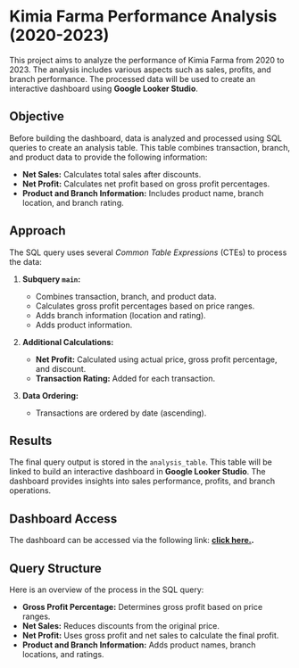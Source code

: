 # Kimia Farma Performance Analysis (2020-2023)

This project aims to analyze the performance of Kimia Farma from 2020 to 2023. The analysis includes various aspects such as sales, profits, and branch performance. The processed data will be used to create an interactive dashboard using **Google Looker Studio**.

## Objective
Before building the dashboard, data is analyzed and processed using SQL queries to create an analysis table. This table combines transaction, branch, and product data to provide the following information:

- **Net Sales:** Calculates total sales after discounts.
- **Net Profit:** Calculates net profit based on gross profit percentages.
- **Product and Branch Information:** Includes product name, branch location, and branch rating.

## Approach
The SQL query uses several *Common Table Expressions* (CTEs) to process the data:

1. **Subquery `main`:**
   - Combines transaction, branch, and product data.
   - Calculates gross profit percentages based on price ranges.
   - Adds branch information (location and rating).
   - Adds product information.

2. **Additional Calculations:**
   - **Net Profit:** Calculated using actual price, gross profit percentage, and discount.
   - **Transaction Rating:** Added for each transaction.

3. **Data Ordering:**
   - Transactions are ordered by date (ascending).

## Results
The final query output is stored in the `analysis_table`. This table will be linked to build an interactive dashboard in **Google Looker Studio**. The dashboard provides insights into sales performance, profits, and branch operations.

## Dashboard Access
The dashboard can be accessed via the following link: **[click here.](https://lookerstudio.google.com/reporting/1af9ddef-d58e-4e17-b9fa-38f53c1de4d1).**

## Query Structure
Here is an overview of the process in the SQL query:
- **Gross Profit Percentage:** Determines gross profit based on price ranges.
- **Net Sales:** Reduces discounts from the original price.
- **Net Profit:** Uses gross profit and net sales to calculate the final profit.
- **Product and Branch Information:** Adds product names, branch locations, and ratings.
